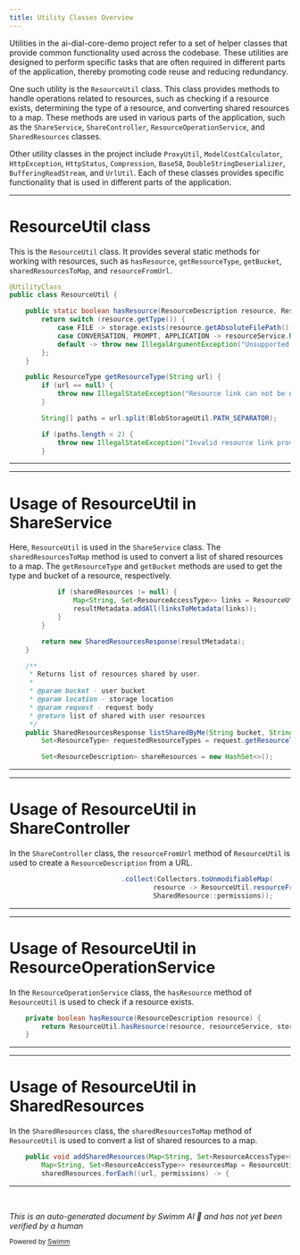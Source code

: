 ```yaml
---
title: Utility Classes Overview
---
```

Utilities in the ai-dial-core-demo project refer to a set of helper classes that provide common functionality used across the codebase. These utilities are designed to perform specific tasks that are often required in different parts of the application, thereby promoting code reuse and reducing redundancy.

One such utility is the `ResourceUtil` class. This class provides methods to handle operations related to resources, such as checking if a resource exists, determining the type of a resource, and converting shared resources to a map. These methods are used in various parts of the application, such as the `ShareService`, `ShareController`, `ResourceOperationService`, and `SharedResources` classes.

Other utility classes in the project include `ProxyUtil`, `ModelCostCalculator`, `HttpException`, `HttpStatus`, `Compression`, `Base58`, `DoubleStringDeserializer`, `BufferingReadStream`, and `UrlUtil`. Each of these classes provides specific functionality that is used in different parts of the application.

<SwmSnippet path="/src/main/java/com/epam/aidial/core/util/ResourceUtil.java" line="18">

---

# ResourceUtil class

This is the `ResourceUtil` class. It provides several static methods for working with resources, such as `hasResource`, `getResourceType`, `getBucket`, `sharedResourcesToMap`, and `resourceFromUrl`.

```java
@UtilityClass
public class ResourceUtil {

    public static boolean hasResource(ResourceDescription resource, ResourceService resourceService, BlobStorage storage) {
        return switch (resource.getType()) {
            case FILE -> storage.exists(resource.getAbsoluteFilePath());
            case CONVERSATION, PROMPT, APPLICATION -> resourceService.hasResource(resource);
            default -> throw new IllegalArgumentException("Unsupported resource type " + resource.getType());
        };
    }

    public ResourceType getResourceType(String url) {
        if (url == null) {
            throw new IllegalStateException("Resource link can not be null");
        }

        String[] paths = url.split(BlobStorageUtil.PATH_SEPARATOR);

        if (paths.length < 2) {
            throw new IllegalStateException("Invalid resource link provided: " + url);
        }
```

---

</SwmSnippet>

<SwmSnippet path="/src/main/java/com/epam/aidial/core/service/ShareService.java" line="70">

---

# Usage of ResourceUtil in ShareService

Here, `ResourceUtil` is used in the `ShareService` class. The `sharedResourcesToMap` method is used to convert a list of shared resources to a map. The `getResourceType` and `getBucket` methods are used to get the type and bucket of a resource, respectively.

```java
            if (sharedResources != null) {
                Map<String, Set<ResourceAccessType>> links = ResourceUtil.sharedResourcesToMap(sharedResources.getResources());
                resultMetadata.addAll(linksToMetadata(links));
            }
        }

        return new SharedResourcesResponse(resultMetadata);
    }

    /**
     * Returns list of resources shared by user.
     *
     * @param bucket - user bucket
     * @param location - storage location
     * @param request - request body
     * @return list of shared with user resources
     */
    public SharedResourcesResponse listSharedByMe(String bucket, String location, ListSharedResourcesRequest request) {
        Set<ResourceType> requestedResourceTypes = request.getResourceTypes();

        Set<ResourceDescription> shareResources = new HashSet<>();
```

---

</SwmSnippet>

<SwmSnippet path="/src/main/java/com/epam/aidial/core/controller/ShareController.java" line="140">

---

# Usage of ResourceUtil in ShareController

In the `ShareController` class, the `resourceFromUrl` method of `ResourceUtil` is used to create a `ResourceDescription` from a URL.

```java
                            .collect(Collectors.toUnmodifiableMap(
                                    resource -> ResourceUtil.resourceFromUrl(resource.url(), encryptionService),
                                    SharedResource::permissions));
```

---

</SwmSnippet>

<SwmSnippet path="/src/main/java/com/epam/aidial/core/service/ResourceOperationService.java" line="57">

---

# Usage of ResourceUtil in ResourceOperationService

In the `ResourceOperationService` class, the `hasResource` method of `ResourceUtil` is used to check if a resource exists.

```java
    private boolean hasResource(ResourceDescription resource) {
        return ResourceUtil.hasResource(resource, resourceService, storage);
    }
```

---

</SwmSnippet>

<SwmSnippet path="/src/main/java/com/epam/aidial/core/data/SharedResources.java" line="30">

---

# Usage of ResourceUtil in SharedResources

In the `SharedResources` class, the `sharedResourcesToMap` method of `ResourceUtil` is used to convert a list of shared resources to a map.

```java
    public void addSharedResources(Map<String, Set<ResourceAccessType>> sharedResources) {
        Map<String, Set<ResourceAccessType>> resourcesMap = ResourceUtil.sharedResourcesToMap(resources);
        sharedResources.forEach((url, permissions) -> {
```

---

</SwmSnippet>

&nbsp;

*This is an auto-generated document by Swimm AI 🌊 and has not yet been verified by a human*

<SwmMeta version="3.0.0" repo-id="Z2l0aHViJTNBJTNBYWktZGlhbC1jb3JlLWRlbW8lM0ElM0FTd2ltbS1EZW1v" repo-name="ai-dial-core-demo" doc-type="overview"><sup>Powered by [Swimm](/)</sup></SwmMeta>
